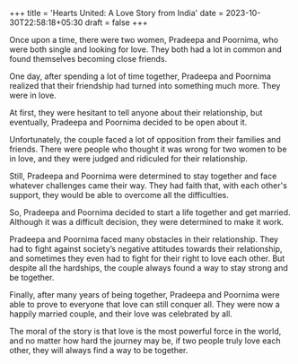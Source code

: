 +++
title = 'Hearts United: A Love Story from India'
date = 2023-10-30T22:58:18+05:30
draft = false
+++


Once upon a time, there were two women, Pradeepa and Poornima, who were both single and looking for love. They both had a lot in common and found themselves becoming close friends.

One day, after spending a lot of time together, Pradeepa and Poornima realized that their friendship had turned into something much more. They were in love.

At first, they were hesitant to tell anyone about their relationship, but eventually, Pradeepa and Poornima decided to be open about it.

Unfortunately, the couple faced a lot of opposition from their families and friends. There were people who thought it was wrong for two women to be in love, and they were judged and ridiculed for their relationship.

Still, Pradeepa and Poornima were determined to stay together and face whatever challenges came their way. They had faith that, with each other's support, they would be able to overcome all the difficulties.

So, Pradeepa and Poornima decided to start a life together and get married. Although it was a difficult decision, they were determined to make it work.

Pradeepa and Poornima faced many obstacles in their relationship. They had to fight against society’s negative attitudes towards their relationship, and sometimes they even had to fight for their right to love each other. But despite all the hardships, the couple always found a way to stay strong and be together.

Finally, after many years of being together, Pradeepa and Poornima were able to prove to everyone that love can still conquer all. They were now a happily married couple, and their love was celebrated by all.

The moral of the story is that love is the most powerful force in the world, and no matter how hard the journey may be, if two people truly love each other, they will always find a way to be together.
